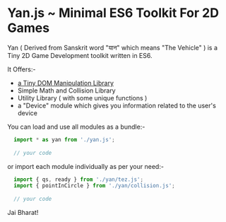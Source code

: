 # Yan.js ~ Minimal ES6 Toolkit For 2D Games

Yan ( Derived from Sanskrit word "यान" which means "The Vehicle" ) is a Tiny 2D Game Development toolkit 
written in ES6.

It Offers:-

+ [a Tiny DOM Manipulation Library](https://github.com/rwbeast/tjs "tez.js Github repo")
+ Simple Math and Collision Library
+ Utility Library ( with some unique functions )
+ a "Device" module which gives you information related to the user's device

You can load and use all modules as a bundle:-

```javascript
  import * as yan from './yan.js';
  
  // your code
```

or import each module individually as per your need:-

```javascript
  import { qs, ready } from './yan/tez.js';
  import { pointInCircle } from './yan/collision.js';
  
  // your code
```

Jai Bharat!
